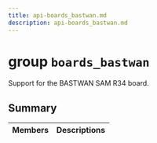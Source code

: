 ```yaml
---
title: api-boards_bastwan.md
description: api-boards_bastwan.md
---
```

# group `boards_bastwan` 

Support for the BASTWAN SAM R34 board.

## Summary

 Members                        | Descriptions                                
--------------------------------|---------------------------------------------

